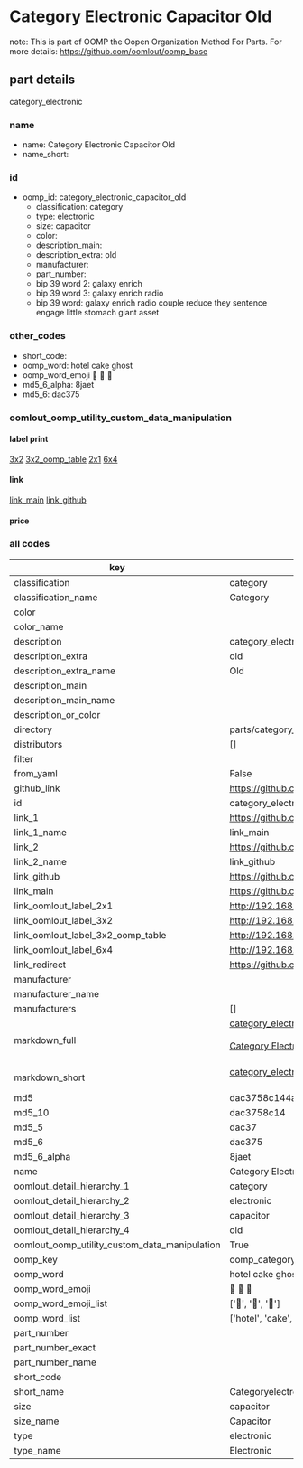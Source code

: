# Category Electronic Capacitor Old  

note: This is part of OOMP the Oopen Organization Method For Parts. For more details: https://github.com/oomlout/oomp_base

##  part details
  



category_electronic



### name
* name: Category Electronic Capacitor Old
* name_short: 
### id
* oomp_id: category_electronic_capacitor_old
  * classification: category
  * type: electronic
  * size: capacitor
  * color: 
  * description_main: 
  * description_extra: old
  * manufacturer: 
  * part_number: 
  * bip 39 word 2: galaxy enrich
  * bip 39 word 3: galaxy enrich radio
  * bip 39 word: galaxy enrich radio couple reduce they sentence engage little stomach giant asset

### other_codes
* short_code: 
* oomp_word: hotel cake ghost
* oomp_word_emoji :hotel: :cake: :ghost:
* md5_6_alpha: 8jaet
* md5_6: dac375






### oomlout_oomp_utility_custom_data_manipulation
#### label print
[3x2](http://192.168.1.245:1112/?label=oomp%208jaet)
[3x2_oomp_table](http://192.168.1.108:1112/?label=oomp%208jaet)
[2x1](http://192.168.1.242:1112/?label=oomp%208jaet)
[6x4](http://192.168.1.55:1112/?label=oomp%208jaet)    

#### link

[link_main](https://github.com/oomlout/oomlout_oomp_version_1_messy/tree/main/parts/category_electronic_capacitor_old) [link_github](https://github.com/oomlout/oomlout_oomp_version_1_messy/tree/main/parts/category_electronic_capacitor_old)                             

#### price







### all codes 
| key | value |  
| --- | --- |  
| classification | category |  
| classification_name | Category |  
| color |  |  
| color_name |  |  
| description | category_electronic |  
| description_extra | old |  
| description_extra_name | Old |  
| description_main |  |  
| description_main_name |  |  
| description_or_color |   |  
| directory | parts/category_electronic_capacitor_old |  
| distributors | [] |  
| filter |  |  
| from_yaml | False |  
| github_link | https://github.com/oomlout/oomlout_oomp_part_src/tree/main/parts/category_electronic_capacitor_old |  
| id | category_electronic_capacitor_old |  
| link_1 | https://github.com/oomlout/oomlout_oomp_version_1_messy/tree/main/parts/category_electronic_capacitor_old |  
| link_1_name | link_main |  
| link_2 | https://github.com/oomlout/oomlout_oomp_version_1_messy/tree/main/parts/category_electronic_capacitor_old |  
| link_2_name | link_github |  
| link_github | https://github.com/oomlout/oomlout_oomp_version_1_messy/tree/main/parts/category_electronic_capacitor_old |  
| link_main | https://github.com/oomlout/oomlout_oomp_version_1_messy/tree/main/parts/category_electronic_capacitor_old |  
| link_oomlout_label_2x1 | http://192.168.1.242:1112/?label=oomp%208jaet |  
| link_oomlout_label_3x2 | http://192.168.1.245:1112/?label=oomp%208jaet |  
| link_oomlout_label_3x2_oomp_table | http://192.168.1.108:1112/?label=oomp%208jaet |  
| link_oomlout_label_6x4 | http://192.168.1.55:1112/?label=oomp%208jaet |  
| link_redirect | https://github.com/oomlout/oomlout_oomp_version_1_messy/tree/main/parts/category_electronic_capacitor_old |  
| manufacturer |  |  
| manufacturer_name |  |  
| manufacturers | [] |  
| markdown_full | [category_electronic_capacitor_old](none)<br>[](none)<br>[Category Electronic Capacitor Old](none)<br><br> |  
| markdown_short | [category_electronic_capacitor_old](none)<br><br> |  
| md5 | dac3758c144a587f825a03136192c2f7 |  
| md5_10 | dac3758c14 |  
| md5_5 | dac37 |  
| md5_6 | dac375 |  
| md5_6_alpha | 8jaet |  
| name | Category Electronic Capacitor Old |  
| oomlout_detail_hierarchy_1 | category |  
| oomlout_detail_hierarchy_2 | electronic |  
| oomlout_detail_hierarchy_3 | capacitor |  
| oomlout_detail_hierarchy_4 | old |  
| oomlout_oomp_utility_custom_data_manipulation | True |  
| oomp_key | oomp_category_electronic_capacitor_old |  
| oomp_word | hotel cake ghost |  
| oomp_word_emoji | :hotel: :cake: :ghost: |  
| oomp_word_emoji_list | [':hotel:', ':cake:', ':ghost:'] |  
| oomp_word_list | ['hotel', 'cake', 'ghost'] |  
| part_number |  |  
| part_number_exact |  |  
| part_number_name |  |  
| short_code |  |  
| short_name | Categoryelectronic |  
| size | capacitor |  
| size_name | Capacitor |  
| type | electronic |  
| type_name | Electronic |  
